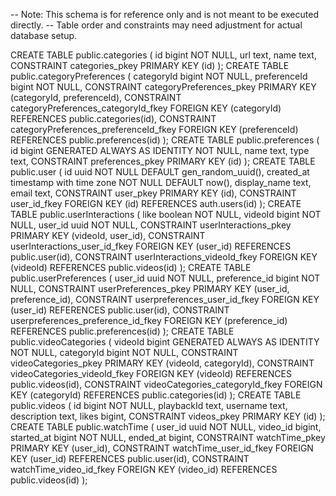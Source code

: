 -- Note: This schema is for reference only and is not meant to be executed directly.
-- Table order and constraints may need adjustment for actual database setup.

CREATE TABLE public.categories (
  id bigint NOT NULL,
  url text,
  name text,
  CONSTRAINT categories_pkey PRIMARY KEY (id)
);
CREATE TABLE public.categoryPreferences (
  categoryId bigint NOT NULL,
  preferenceId bigint NOT NULL,
  CONSTRAINT categoryPreferences_pkey PRIMARY KEY (categoryId, preferenceId),
  CONSTRAINT categoryPreferences_categoryId_fkey FOREIGN KEY (categoryId) REFERENCES public.categories(id),
  CONSTRAINT categoryPreferences_preferenceId_fkey FOREIGN KEY (preferenceId) REFERENCES public.preferences(id)
);
CREATE TABLE public.preferences (
  id bigint GENERATED ALWAYS AS IDENTITY NOT NULL,
  name text,
  type text,
  CONSTRAINT preferences_pkey PRIMARY KEY (id)
);
CREATE TABLE public.user (
  id uuid NOT NULL DEFAULT gen_random_uuid(),
  created_at timestamp with time zone NOT NULL DEFAULT now(),
  display_name text,
  email text,
  CONSTRAINT user_pkey PRIMARY KEY (id),
  CONSTRAINT user_id_fkey FOREIGN KEY (id) REFERENCES auth.users(id)
);
CREATE TABLE public.userInteractions (
  like boolean NOT NULL,
  videoId bigint NOT NULL,
  user_id uuid NOT NULL,
  CONSTRAINT userInteractions_pkey PRIMARY KEY (videoId, user_id),
  CONSTRAINT userInteractions_user_id_fkey FOREIGN KEY (user_id) REFERENCES public.user(id),
  CONSTRAINT userInteractions_videoId_fkey FOREIGN KEY (videoId) REFERENCES public.videos(id)
);
CREATE TABLE public.userPreferences (
  user_id uuid NOT NULL,
  preference_id bigint NOT NULL,
  CONSTRAINT userPreferences_pkey PRIMARY KEY (user_id, preference_id),
  CONSTRAINT userpreferences_user_id_fkey FOREIGN KEY (user_id) REFERENCES public.user(id),
  CONSTRAINT userpreferences_preference_id_fkey FOREIGN KEY (preference_id) REFERENCES public.preferences(id)
);
CREATE TABLE public.videoCategories (
  videoId bigint GENERATED ALWAYS AS IDENTITY NOT NULL,
  categoryId bigint NOT NULL,
  CONSTRAINT videoCategories_pkey PRIMARY KEY (videoId, categoryId),
  CONSTRAINT videoCategories_videoId_fkey FOREIGN KEY (videoId) REFERENCES public.videos(id),
  CONSTRAINT videoCategories_categoryId_fkey FOREIGN KEY (categoryId) REFERENCES public.categories(id)
);
CREATE TABLE public.videos (
  id bigint NOT NULL,
  playbackId text,
  username text,
  description text,
  likes bigint,
  CONSTRAINT videos_pkey PRIMARY KEY (id)
);
CREATE TABLE public.watchTime (
  user_id uuid NOT NULL,
  video_id bigint,
  started_at bigint NOT NULL,
  ended_at bigint,
  CONSTRAINT watchTime_pkey PRIMARY KEY (user_id),
  CONSTRAINT watchTime_user_id_fkey FOREIGN KEY (user_id) REFERENCES public.user(id),
  CONSTRAINT watchTime_video_id_fkey FOREIGN KEY (video_id) REFERENCES public.videos(id)
);